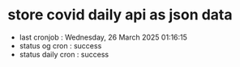 # store covid daily api as json data

- last cronjob : Wednesday, 26 March 2025 01:16:15
- status og cron : success
- status daily cron : success
      
      